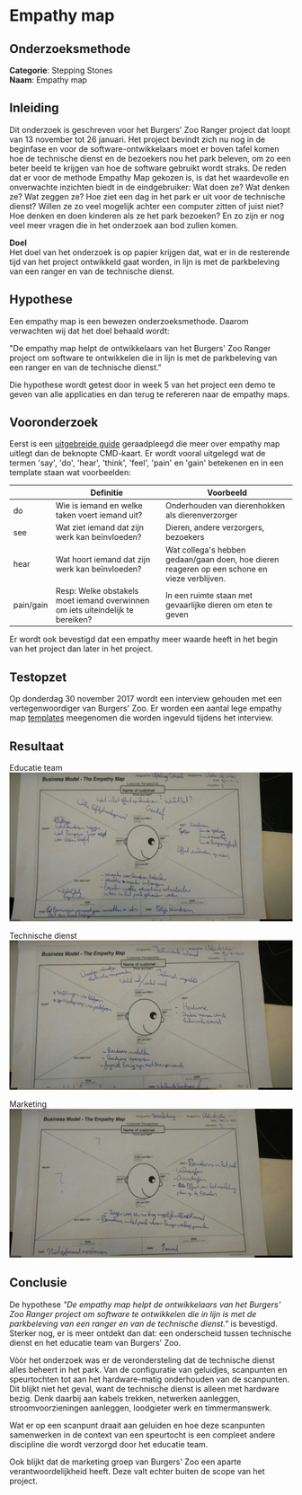 # Empathy map 

## Onderzoeksmethode

**Categorie**: Stepping Stones <br />
**Naam**: Empathy map

## Inleiding
Dit onderzoek is geschreven voor het Burgers' Zoo Ranger project dat loopt van 13 november tot 26 januari. Het project bevindt zich nu nog in de beginfase en voor de software-ontwikkelaars moet er boven tafel komen hoe de technische dienst en de bezoekers nou het park beleven, om zo een beter beeld te krijgen van hoe de software gebruikt wordt straks. De reden dat er voor de methode Empathy Map gekozen is, is dat het waardevolle en onverwachte inzichten biedt in de eindgebruiker: Wat doen ze? Wat denken ze? Wat zeggen ze? Hoe ziet een dag in het park er uit voor de technische dienst? Willen ze zo veel mogelijk achter een computer zitten of juist niet? Hoe denken en doen kinderen als ze het park bezoeken? En zo zijn er nog veel meer vragen die in het onderzoek aan bod zullen komen.

**Doel**<br />
Het doel van het onderzoek is op papier krijgen dat, wat er in de resterende tijd van het project ontwikkeld gaat worden, in lijn is met de parkbeleving van een ranger en van de technische dienst. 

## Hypothese
Een empathy map is een bewezen onderzoeksmethode. Daarom verwachten wij dat het doel behaald wordt:

"De empathy map helpt de ontwikkelaars van het Burgers' Zoo Ranger project om software te ontwikkelen die in lijn is met de parkbeleving van een ranger en van de technische dienst."

Die hypothese wordt getest door in week 5 van het project een demo te geven van alle applicaties en dan terug te refereren naar de empathy maps.

## Vooronderzoek
Eerst is een [uitgebreide guide](https://www.uxpin.com/studio/blog/the-practical-guide-to-empathy-maps-creating-a-10-minute-persona/) geraadpleegd die meer over empathy map uitlegt dan de beknopte CMD-kaart. Er wordt vooral uitgelegd wat de termen 'say', 'do', 'hear', 'think', 'feel', 'pain' en 'gain' betekenen en in een template staan wat voorbeelden:

|           | Definitie                                                                      | Voorbeeld                                                                                     |
|-----------|--------------------------------------------------------------------------------|-----------------------------------------------------------------------------------------------|
| do        | Wie is iemand en welke taken voert iemand uit?                                 | Onderhouden van dierenhokken als dierenverzorger                                              |
| see       | Wat ziet iemand dat zijn werk kan beïnvloeden?                                 | Dieren, andere verzorgers, bezoekers                                                          |
| hear      | Wat hoort iemand dat zijn werk kan beïnvloeden?                                | Wat collega's hebben gedaan/gaan doen, hoe dieren reageren op een schone en vieze verblijven. |
| pain/gain | Resp: Welke obstakels moet iemand overwinnen om iets uiteindelijk te bereiken? | In een ruimte staan met gevaarlijke dieren om eten te geven                                   |

Er wordt ook bevestigd dat een empathy meer waarde heeft in het begin van het project dan later in het project. 

## Testopzet
Op donderdag 30 november 2017 wordt een interview gehouden met een vertegenwoordiger van Burgers' Zoo. Er worden een aantal lege empathy map [templates](https://docs.google.com/drawings/d/1Q4ZNsY1J0ZHS_vujT4IJh9I3Nk6TCsVvkZbaeiBwLkM/edit?ntd=1) meegenomen die worden ingevuld tijdens het interview.


## Resultaat

Educatie team
![EmpathyMapEducatie](images/educatie-emp.jpeg) <br />

Technische dienst
![EmpathyMapTechnischeDienst](images/technische-dienst-emp.jpeg) <br />

Marketing
![EmpathyMapMarketing](images/marketing-emp.jpeg) <br />

## Conclusie
De hypothese _"De empathy map helpt de ontwikkelaars van het Burgers' Zoo Ranger project om software te ontwikkelen die in lijn is met de parkbeleving van een ranger en van de technische dienst."_ is bevestigd. Sterker nog, er is meer ontdekt dan dat: een onderscheid tussen technische dienst en het educatie team van Burgers' Zoo.

Vòòr het onderzoek was er de verondersteling dat de technische dienst alles beheert in het park. Van de configuratie van geluidjes, scanpunten en speurtochten tot aan het hardware-matig onderhouden van de scanpunten. Dit blijkt niet het geval, want de technische dienst is alleen met hardware bezig. Denk daarbij aan kabels trekken, netwerken aanleggen, stroomvoorzieningen aanleggen, loodgieter werk en timmermanswerk.

Wat er op een scanpunt draait aan geluiden en hoe deze scanpunten samenwerken in de context van een speurtocht is een compleet andere discipline die wordt verzorgd door het educatie team. 

Ook blijkt dat de marketing groep van Burgers' Zoo een aparte verantwoordelijkheid heeft. Deze valt echter buiten de scope van het project.

